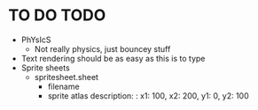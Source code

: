 # TO DO TODO

* PhYsIcS
  * Not really physics, just bouncey stuff 
* Text rendering should be as easy as this is to type 
* Sprite sheets
    * spritesheet.sheet
        * filename
        * sprite atlas description: 
            : x1: 100, x2: 200, y1: 0, y2: 100
